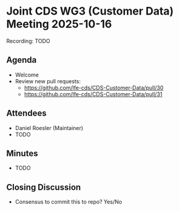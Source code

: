 # Joint CDS WG3 (Customer Data) Meeting 2025-10-16

Recording: TODO

## Agenda
* Welcome
* Review new pull requests:
    * https://github.com/lfe-cds/CDS-Customer-Data/pull/30
    * https://github.com/lfe-cds/CDS-Customer-Data/pull/31

## Attendees
* Daniel Roesler (Maintainer)
* TODO

## Minutes
* TODO

## Closing Discussion
* Consensus to commit this to repo? Yes/No


